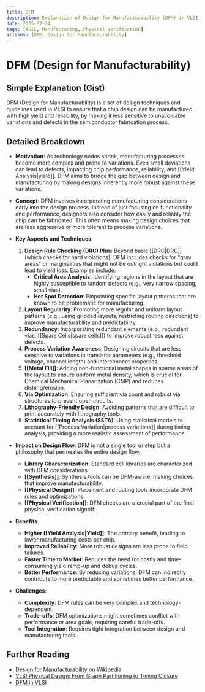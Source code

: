 ```yaml
---
title: DFM
description: Explanation of Design for Manufacturability (DFM) in VLSI.
date: 2025-07-24
tags: [ASIC, Manufacturing, Physical Verification]
aliases: [DFM, Design for Manufacturability]
---
```


# DFM (Design for Manufacturability)

## Simple Explanation (Gist)
DFM (Design for Manufacturability) is a set of design techniques and guidelines used in VLSI to ensure that a chip design can be manufactured with high yield and reliability, by making it less sensitive to unavoidable variations and defects in the semiconductor fabrication process.

## Detailed Breakdown

*   **Motivation**: As technology nodes shrink, manufacturing processes become more complex and prone to variations. Even small deviations can lead to defects, impacting chip performance, reliability, and [[Yield Analysis|yield]]. DFM aims to bridge the gap between design and manufacturing by making designs inherently more robust against these variations.

*   **Concept**: DFM involves incorporating manufacturing considerations early into the design process. Instead of just focusing on functionality and performance, designers also consider how easily and reliably the chip can be fabricated. This often means making design choices that are less aggressive or more tolerant to process variations.

*   **Key Aspects and Techniques**: 
    1.  **Design Rule Checking (DRC) Plus**: Beyond basic [[DRC|DRC]] (which checks for hard violations), DFM includes checks for "gray areas" or marginalities that might not be outright violations but could lead to yield loss. Examples include:
        *   **Critical Area Analysis**: Identifying regions in the layout that are highly susceptible to random defects (e.g., very narrow spacing, small vias).
        *   **Hot Spot Detection**: Pinpointing specific layout patterns that are known to be problematic for manufacturing.
    2.  **Layout Regularity**: Promoting more regular and uniform layout patterns (e.g., using gridded layouts, restricting routing directions) to improve manufacturability and predictability.
    3.  **Redundancy**: Incorporating redundant elements (e.g., redundant vias, [[Spare Cells|spare cells]]) to improve robustness against defects.
    4.  **Process Variation Awareness**: Designing circuits that are less sensitive to variations in transistor parameters (e.g., threshold voltage, channel length) and interconnect properties.
    5.  **[[Metal Fill]]**: Adding non-functional metal shapes in sparse areas of the layout to ensure uniform metal density, which is crucial for Chemical Mechanical Planarization (CMP) and reduces dishing/erosion.
    6.  **Via Optimization**: Ensuring sufficient via count and robust via structures to prevent open circuits.
    7.  **Lithography-Friendly Design**: Avoiding patterns that are difficult to print accurately with lithography tools.
    8.  **Statistical Timing Analysis (SSTA)**: Using statistical models to account for [[Process Variation|process variations]] during timing analysis, providing a more realistic assessment of performance.

*   **Impact on Design Flow**: DFM is not a single tool or step but a philosophy that permeates the entire design flow:
    *   **Library Characterization**: Standard cell libraries are characterized with DFM considerations.
    *   **[[Synthesis]]**: Synthesis tools can be DFM-aware, making choices that improve manufacturability.
    *   **[[Physical Design]]**: Placement and routing tools incorporate DFM rules and optimizations.
    *   **[[Physical Verification]]**: DFM checks are a crucial part of the final physical verification signoff.

*   **Benefits**: 
    *   **Higher [[Yield Analysis|Yield]]**: The primary benefit, leading to lower manufacturing costs per chip.
    *   **Improved Reliability**: More robust designs are less prone to field failures.
    *   **Faster Time to Market**: Reduces the need for costly and time-consuming yield ramp-up and debug cycles.
    *   **Better Performance**: By reducing variations, DFM can indirectly contribute to more predictable and sometimes better performance.

*   **Challenges**: 
    *   **Complexity**: DFM rules can be very complex and technology-dependent.
    *   **Trade-offs**: DFM optimizations might sometimes conflict with performance or area goals, requiring careful trade-offs.
    *   **Tool Integration**: Requires tight integration between design and manufacturing tools.

## Further Reading

*   [Design for Manufacturability on Wikipedia](https://en.wikipedia.org/wiki/Design_for_manufacturability)
*   [VLSI Physical Design: From Graph Partitioning to Timing Closure](https://www.amazon.com/VLSI-Physical-Design-Partitioning-Timing/dp/0471721426)
*   [DFM in VLSI](https://www.vlsi-expert.com/2018/01/dfm-in-vlsi.html)